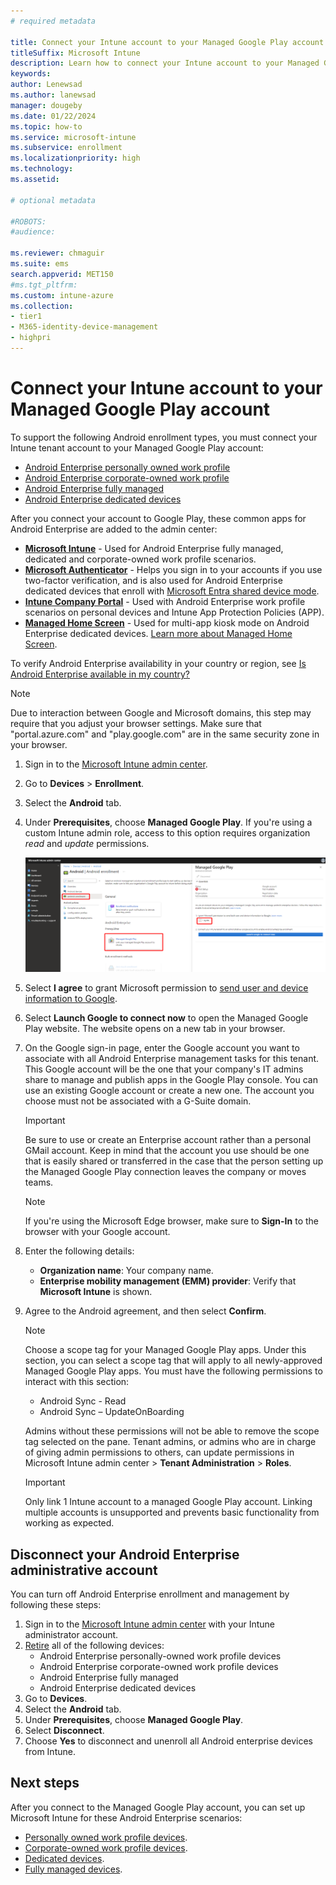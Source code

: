 ```yaml
---
# required metadata

title: Connect your Intune account to your Managed Google Play account.
titleSuffix: Microsoft Intune
description: Learn how to connect your Intune account to your Managed Google Play account.
keywords:
author: Lenewsad
ms.author: lanewsad
manager: dougeby
ms.date: 01/22/2024
ms.topic: how-to
ms.service: microsoft-intune
ms.subservice: enrollment
ms.localizationpriority: high
ms.technology:
ms.assetid: 

# optional metadata

#ROBOTS:
#audience:

ms.reviewer: chmaguir
ms.suite: ems
search.appverid: MET150
#ms.tgt_pltfrm:
ms.custom: intune-azure
ms.collection:
- tier1
- M365-identity-device-management
- highpri
---
```


# Connect your Intune account to your Managed Google Play account


To support the following Android enrollment types, you must connect your Intune tenant account to your Managed Google Play account:

- [Android Enterprise personally owned work profile](android-work-profile-enroll.md)
- [Android Enterprise corporate-owned work profile](android-corporate-owned-work-profile-enroll.md)
- [Android Enterprise fully managed](android-fully-managed-enroll.md)
- [Android Enterprise dedicated devices](android-kiosk-enroll.md)

After you connect your account to Google Play, these common apps for Android Enterprise are added to the admin center:  

- **[Microsoft Intune](https://play.google.com/store/apps/details?id=com.microsoft.intune)** - Used for Android Enterprise fully managed, dedicated and corporate-owned work profile scenarios.
- **[Microsoft Authenticator](https://play.google.com/store/apps/details?id=com.azure.authenticator)** - Helps you sign in to your accounts if you use two-factor verification, and is also used for Android Enterprise dedicated devices that enroll with [Microsoft Entra shared device mode](/azure/active-directory/develop/msal-shared-devices).
- **[Intune Company Portal](https://play.google.com/store/apps/details?id=com.microsoft.windowsintune.companyportal)** - Used with Android Enterprise work profile scenarios on personal devices and Intune App Protection Policies (APP). 
- **[Managed Home Screen](https://play.google.com/store/apps/details?id=com.microsoft.launcher.enterprise)** - Used for multi-app kiosk mode on Android Enterprise dedicated devices. [Learn more about Managed Home Screen](https://techcommunity.microsoft.com/t5/intune-customer-success/how-to-setup-microsoft-managed-home-screen-on-dedicated-devices/ba-p/1388060). 

To verify Android Enterprise availability in your country or region, see [Is Android Enterprise available in my country?](https://support.google.com/work/android/answer/6270910)

> [!NOTE]
> Due to interaction between Google and Microsoft domains, this step may require that you adjust your browser settings.  Make sure that "portal.azure.com" and "play.google.com" are in the same security zone in your browser.

1. Sign in to the [Microsoft Intune admin center](https://go.microsoft.com/fwlink/?linkid=2109431).  
2. Go to **Devices** > **Enrollment**.   
3. Select the **Android** tab. 
3. Under **Prerequisites**, choose **Managed Google Play**.  If you're using a custom Intune admin role, access to this option requires organization *read* and *update* permissions.  
   
   ![Android enterprise enrollment screen](./media/connect-intune-android-enterprise/android-work-bind.png)

4. Select **I agree** to grant Microsoft permission to [send user and device information to Google](../protect/data-intune-sends-to-google.md). 
   
5. Select **Launch Google to connect now** to open the Managed Google Play website. The website opens on a new tab in your browser.  
  
6. On the Google sign-in page, enter the Google account you want to associate with all Android Enterprise management tasks for this tenant. This Google account will be the one that your company's IT admins share to manage and publish apps in the Google Play console. You can use an existing Google account or create a new one. The account you choose must not be associated with a G-Suite domain.  

   >[!Important]
   > Be sure to use or create an Enterprise account rather than a personal GMail account. Keep in mind that the account you use should be one that is easily shared or
   > transferred in the case that the person setting up the Managed Google Play connection leaves the company or moves teams.  
    
   > [!Note]
   > If you're using the Microsoft Edge browser, make sure to **Sign-In** to the browser with your Google account.  

7. Enter the following details:  
   * **Organization name**: Your company name. 
   * **Enterprise mobility management (EMM) provider**: Verify that **Microsoft Intune** is shown.  

8. Agree to the Android agreement, and then select **Confirm**.  

   > [!NOTE]
   > Choose a scope tag for your Managed Google Play apps. Under this section, you can select a scope tag that will apply to all newly-approved Managed Google Play apps. You must have the following permissions to interact with this section:<ul><li>Android Sync - Read</li><li>Android Sync – UpdateOnBoarding</li></ul><p>Admins without these permissions will not be able to remove the scope tag selected on the pane. Tenant admins, or admins who are in charge of giving admin permissions to others, can update permissions in Microsoft Intune admin center > **Tenant Administration** > **Roles**.  
   
      >[!Important]
   > Only link 1 Intune account to a managed Google Play account. Linking multiple accounts is unsupported and prevents basic functionality from working as expected.  

## Disconnect your Android Enterprise administrative account

You can turn off Android Enterprise enrollment and management by following these steps:

1. Sign in to the [Microsoft Intune admin center](https://go.microsoft.com/fwlink/?linkid=2109431) with your Intune administrator account.  
2. [Retire](../remote-actions/devices-wipe.md#retire) all of the following devices:
    - Android Enterprise personally-owned work profile devices
    - Android Enterprise corporate-owned work profile devices
    - Android Enterprise fully managed
    - Android Enterprise dedicated devices  
2. Go to **Devices**. 
3. Select the **Android** tab. 
3. Under **Prerequisites**, choose **Managed Google Play**. 
4. Select **Disconnect**.    
4. Choose **Yes** to disconnect and unenroll all Android enterprise devices from Intune.  

## Next steps

After you connect to the Managed Google Play account, you can set up Microsoft Intune for these Android Enterprise scenarios:  
- [Personally owned work profile devices](android-work-profile-enroll.md).
- [Corporate-owned work profile devices](android-corporate-owned-work-profile-enroll.md). 
- [Dedicated devices](android-kiosk-enroll.md).
- [Fully managed devices](android-fully-managed-enroll.md).
